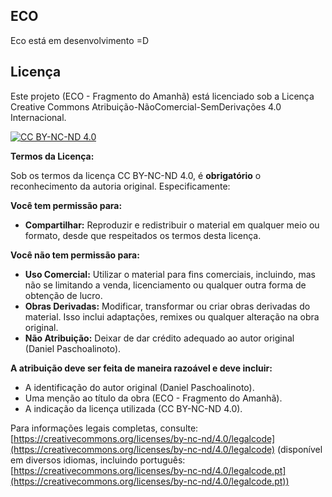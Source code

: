 ## ECO

Eco está em desenvolvimento =D


## Licença

Este projeto (ECO - Fragmento do Amanhã) está licenciado sob a Licença Creative Commons Atribuição-NãoComercial-SemDerivações 4.0 Internacional.

[![CC BY-NC-ND 4.0](https://img.shields.io/badge/License-CC%20BY--NC--ND%204.0-lightgrey.svg)](https://creativecommons.org/licenses/by-nc-nd/4.0/)

**Termos da Licença:**

Sob os termos da licença CC BY-NC-ND 4.0, é **obrigatório** o reconhecimento da autoria original. Especificamente:

**Você tem permissão para:**

* **Compartilhar:** Reproduzir e redistribuir o material em qualquer meio ou formato, desde que respeitados os termos desta licença.

**Você não tem permissão para:**

* **Uso Comercial:** Utilizar o material para fins comerciais, incluindo, mas não se limitando a venda, licenciamento ou qualquer outra forma de obtenção de lucro.
* **Obras Derivadas:** Modificar, transformar ou criar obras derivadas do material. Isso inclui adaptações, remixes ou qualquer alteração na obra original.
* **Não Atribuição:** Deixar de dar crédito adequado ao autor original (Daniel Paschoalinoto).

**A atribuição deve ser feita de maneira razoável e deve incluir:**

* A identificação do autor original (Daniel Paschoalinoto).
* Uma menção ao título da obra (ECO - Fragmento do Amanhã).
* A indicação da licença utilizada (CC BY-NC-ND 4.0).

Para informações legais completas, consulte: [https://creativecommons.org/licenses/by-nc-nd/4.0/legalcode](https://creativecommons.org/licenses/by-nc-nd/4.0/legalcode) (disponível em diversos idiomas, incluindo português: [https://creativecommons.org/licenses/by-nc-nd/4.0/legalcode.pt](https://creativecommons.org/licenses/by-nc-nd/4.0/legalcode.pt))